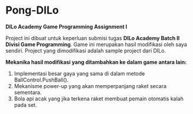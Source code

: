 # Pong-DILo
<b>DILo Academy Game Programming Assignment I</b>

Project ini dibuat untuk keperluan submisi tugas <b>DILo Academy Batch II Divisi Game Programming</b>.
Game ini merupakan hasil modifikasi oleh saya sendiri. 
Project yang dimodifikasi adalah sample project dari DILo.

<b>Mekanika hasil modifikasi yang ditambahkan ke dalam game antara lain:</b>
1. Implementasi besar gaya yang sama di dalam metode BallControl.PushBall().
2. Mekanisme power-up yang akan memperpanjang raket secara sementara.
3. Bola api acak yang jika terkena raket membuat pemain otomatis kalah pada set.
